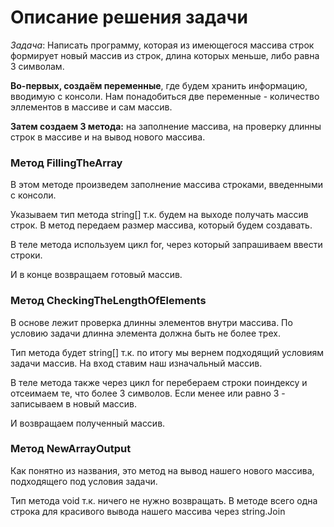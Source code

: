 # Описание решения задачи
_Задача_: Написать программу, которая из имеющегося массива строк формирует новый массив из строк, длина которых меньше, либо равна 3 символам.

**Во-первых, создаём переменные**, где будем хранить информацию, вводимую с консоли.
Нам понадобиться две переменные - количество эллементов в массиве и сам массив.

**Затем создаем 3 метода:** на заполнение массива, на проверку длинны строк в массиве и на вывод нового массива.

### Метод FillingTheArray
В этом методе произведем заполнение массива строками, введенными с консоли.

Указываем тип метода string[] т.к. будем на выходе получать  массив строк. В метод передаем размер массива, который будем создавать.

В теле метода используем цикл for, через который запрашиваем ввести строки.

И в конце возвращаем готовый массив.


### Метод CheckingTheLengthOfElements
В основе лежит проверка длинны элементов внутри массива. По условию задачи длинна элемента должна быть не более трех.

Тип метода будет string[] т.к. по итогу мы вернем подходящий условиям задачи массив. На вход ставим наш изначальный массив.

В теле метода также через цикл for перебераем строки поиндексу и отсеимаем те, что более 3 символов. Если менее или равно 3 - записываем в новый массив.  

И возвращаем полученный массив.

### Метод NewArrayOutput
Как понятно из названия, это метод на вывод нашего нового массива, подходящего под условия задачи.

Тип метода void т.к. ничего не нужно возвращать. В методе всего одна строка для красивого вывода нашего массива через string.Join
